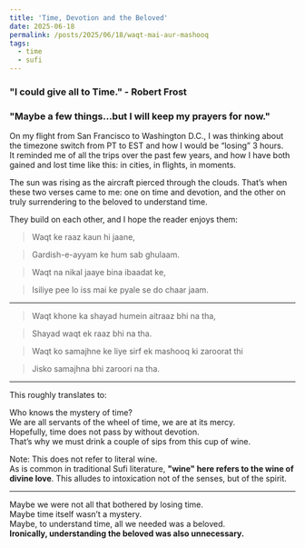 ```yaml
---
title: 'Time, Devotion and the Beloved'
date: 2025-06-18
permalink: /posts/2025/06/18/waqt-mai-aur-mashooq
tags:
  - time
  - sufi
---
```


### "I could give all to Time." - Robert Frost  
### "Maybe a few things...but I will keep my prayers for now."


On my flight from San Francisco to Washington D.C., I was thinking about the timezone switch from PT to EST and how I would be “losing” 3 hours.  
It reminded me of all the trips over the past few years, and how I have both gained and lost time like this: in cities, in flights, in moments.  

The sun was rising as the aircraft pierced through the clouds. That’s when these two verses came to me: 
one on time and devotion, and the other on truly surrendering to the beloved to understand time.

They build on each other, and I hope the reader enjoys them:


> Waqt ke raaz kaun hi jaane,

> Gardish-e-ayyam ke hum sab ghulaam.  

> Waqt na nikal jaaye bina ibaadat ke,

> Isiliye pee lo iss mai ke pyale se do chaar jaam.

---

> Waqt khone ka shayad humein aitraaz bhi na tha, 

> Shayad waqt ek raaz bhi na tha. 

> Waqt ko samajhne ke liye sirf ek mashooq ki zaroorat thi   

> Jisko samajhna bhi zaroori na tha.

---

This roughly translates to:

Who knows the mystery of time?  
We are all servants of the wheel of time, we are at its mercy.  
Hopefully, time does not pass by without devotion.  
That’s why we must drink a couple of sips from this cup of wine.

Note: This does not refer to literal wine.  
As is common in traditional Sufi literature, **"wine" here refers to the wine of divine love**. This alludes to intoxication not of the senses, but of the spirit.

---

Maybe we were not all that bothered by losing time.  
Maybe time itself wasn’t a mystery.  
Maybe, to understand time, all we needed was a beloved.  
**Ironically, understanding the beloved was also unnecessary.**

